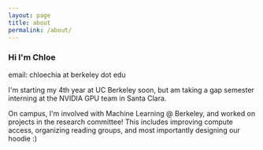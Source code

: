 ```yaml
---
layout: page
title: about
permalink: /about/
---
```


### Hi I'm Chloe

email: chloechia at berkeley dot edu

I'm starting my 4th year at UC Berkeley soon, but am taking a gap semester interning at the NVIDIA GPU team in Santa Clara.

On campus, I'm involved with Machine Learning @ Berkeley, and worked on projects in the research committee! This includes improving compute access, organizing reading groups, and most importantly designing our hoodie :)

